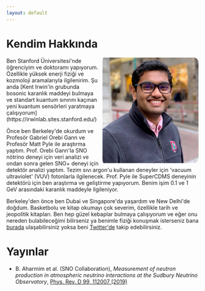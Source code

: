 ```yaml
---
layout: default
---
```

<!---
Text can be **bold**, _italic_, or ~~strikethrough~~.

[Link to another page](./another-page.html)

There should be whitespace between paragraphs.

There should be whitespace between paragraphs. We recommend including a README, or a file with information about your project.
--->
# Kendim Hakkında
 <img align="right" src="./dp.jpg" style="max-width:50%; border-radius:5%; padding-left: 10px;">
Ben Stanford Üniversitesi'nde öğrenciyim ve doktoramı yapıyorum. 
Özellikle yüksek enerji fiziği ve kozmoloji aramalarıyla ilgilenirim. Şu anda [Kent Irwin'in grubunda bosonic karanlık maddeyi bulmaya ve standart kuantum sınırını kaçınan yeni kuantum sensörleri
yaratmaya çalışıyorum](https://irwinlab.sites.stanford.edu/)

Önce ben Berkeley'de okurdum ve Profesör Gabriel Orebi Gann ve Profesör Matt Pyle ile araştırma yaptım. Prof. Orebi Gann'la SNO nötrino deneyi için veri analizi 
ve ondan sonra gelen SNO+ deneyi için detektör analizi yaptım. Tezim sıvı argon'u kullanan deneyler için 'vacuum ultraviolet' (VUV) fotonlarla 
ilgilenecek. Prof. Pyle ile SuperCDMS deneyinin detektörü için ben araştırma ve geliştirme yapıyorum. Benim işim 0.1 ve 1 GeV arasındaki 
karanlık maddeyle ilgileniyor. 

Berkeley'den önce ben Dubai ve Singapore'da yaşardım ve New Delhi'de doğdum. Basketbolu ve kitap okumayı çok severim, özellikle tarih ve jeopolitik kitapları. 
Ben hep güzel kebaplar bulmaya çalışıyorum ve eğer onu nereden bulabileceğimi bilirseniz ya benimle fiziği konuşmak isterseniz  bana 
[burada](mailto:joesingh@stanford.edu) ulaşabilirsiniz yoksa beni [Twitter'de](https://twitter.com/SinghJyotirmai) takip edebilirsiniz. 


# Yayınlar

* B. Aharmim et al. (SNO Collaboration), _Measurement of neutron production in atmospheric neutrino interactions at the Sudbury Neutrino Observatory_,
  [Phys. Rev. D 99, 112007 (2019)](https://journals.aps.org/prd/abstract/10.1103/PhysRevD.99.112007)

<!---
## Header 2

> This is a blockquote following a header.
>
> When something is important enough, you do it even if the odds are not in your favor.

### Header 3

```js
// Javascript code with syntax highlighting.
var fun = function lang(l) {
  dateformat.i18n = require('./lang/' + l)
  return true;
}
```

```ruby
# Ruby code with syntax highlighting
GitHubPages::Dependencies.gems.each do |gem, version|
  s.add_dependency(gem, "= #{version}")
end
```

#### Header 4

*   This is an unordered list following a header.
*   This is an unordered list following a header.
*   This is an unordered list following a header.

##### Header 5

1.  This is an ordered list following a header.
2.  This is an ordered list following a header.
3.  This is an ordered list following a header.

###### Header 6

| head1        | head two          | three |
|:-------------|:------------------|:------|
| ok           | good swedish fish | nice  |
| out of stock | good and plenty   | nice  |
| ok           | good `oreos`      | hmm   |
| ok           | good `zoute` drop | yumm  |

### There's a horizontal rule below this.

* * *

### Here is an unordered list:

*   Item foo
*   Item bar
*   Item baz
*   Item zip

### And an ordered list:

1.  Item one
1.  Item two
1.  Item three
1.  Item four

### And a nested list:

- level 1 item
  - level 2 item
  - level 2 item
    - level 3 item
    - level 3 item
- level 1 item
  - level 2 item
  - level 2 item
  - level 2 item
- level 1 item
  - level 2 item
  - level 2 item
- level 1 item

### Small image

![Octocat](https://assets-cdn.github.com/images/icons/emoji/octocat.png)

### Large image

![Branching](https://guides.github.com/activities/hello-world/branching.png)


### Definition lists can be used with HTML syntax.

<dl>
<dt>Name</dt>
<dd>Godzilla</dd>
<dt>Born</dt>
<dd>1952</dd>
<dt>Birthplace</dt>
<dd>Japan</dd>
<dt>Color</dt>
<dd>Green</dd>
</dl>

```
Long, single-line code blocks should not wrap. They should horizontally scroll if they are too long. This line should be long enough to demonstrate this.
```

```
The final element.
```
--->
